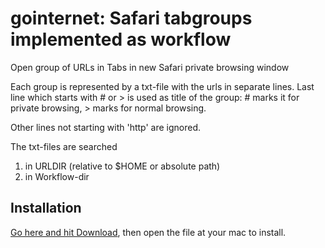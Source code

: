 # gointernet: Safari tabgroups implemented as workflow

Open group of URLs in Tabs in new Safari private browsing window

Each group is represented by a txt-file with the urls in separate lines. Last line which starts with # or > is used as title of the group: 
	# marks it for private browsing, 
	> marks for normal browsing.

Other lines not starting with 'http' are ignored.

The txt-files are searched 
 1. in URLDIR (relative to $HOME or absolute path)
 2. in Workflow-dir 

## Installation
[Go here and hit Download](gointernet.alfredworkflow), then open the file at your mac to install.
